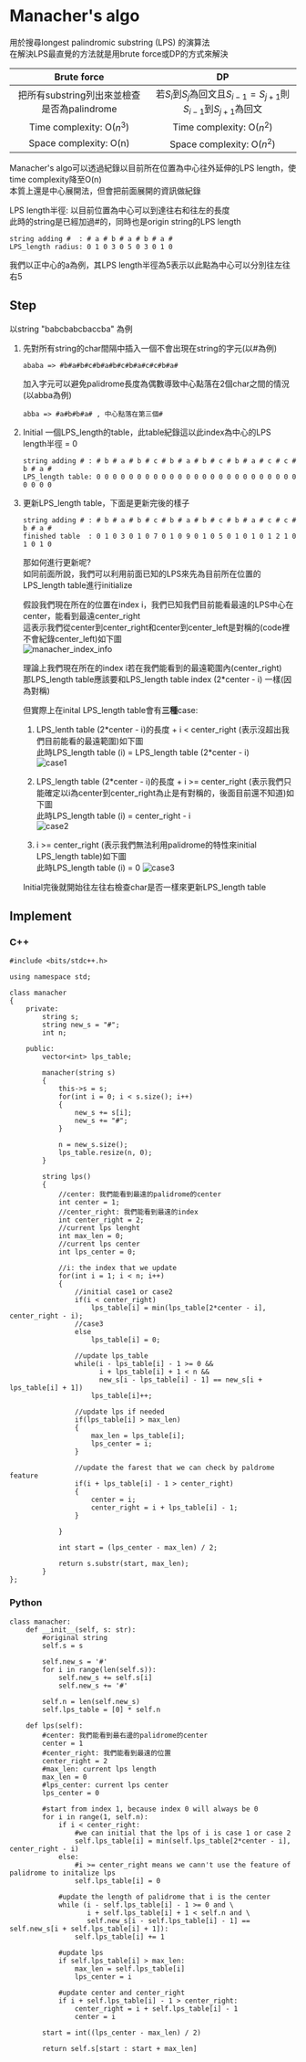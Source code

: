# Manacher's algo
用於搜尋longest palindromic substring (LPS) 的演算法  
在解決LPS最直覺的方法就是用brute force或DP的方式來解決

|Brute force|    DP     |
|:---------:|:---------:|
|把所有substring列出來並檢查是否為palindrome|若$S_{i}$到$S_{j}$為回文且$S_{i-1} = S_{j+1}$則$S_{i-1}$到$S_{j+1}$為回文|
|Time complexity: O($n^{3}$)| Time complexity: O($n^{2}$)|
|Space complexity: O(n)| Space complexity: O($n^{2}$)|

Manacher's algo可以透過紀錄以目前所在位置為中心往外延伸的LPS length，使time complexity降至O(n)  
本質上還是中心展開法，但會把前面展開的資訊做紀錄

LPS length半徑: 以目前位置為中心可以到達往右和往左的長度  
此時的string是已經加過#的，同時也是origin string的LPS length  
```
string adding #  : # a # b # a # b # a #
LPS_length radius: 0 1 0 3 0 5 0 3 0 1 0
```
我們以正中心的a為例，其LPS length半徑為5表示以此點為中心可以分別往左往右5

## Step
以string "babcbabcbaccba" 為例
1. 先對所有string的char間隔中插入一個不會出現在string的字元(以#為例)
   ```
   ababa => #b#a#b#c#b#a#b#c#b#a#c#c#b#a#
   ```
   加入字元可以避免palidrome長度為偶數導致中心點落在2個char之間的情況(以abba為例)
   ```
   abba => #a#b#b#a# , 中心點落在第三個#
   ```
2. Initial 一個LPS_length的table，此table紀錄這以此index為中心的LPS length半徑 = 0
   ```
   string adding # : # b # a # b # c # b # a # b # c # b # a # c # c # b # a #
   LPS_length table: 0 0 0 0 0 0 0 0 0 0 0 0 0 0 0 0 0 0 0 0 0 0 0 0 0 0 0 0 0
   ```
3. 更新LPS_length table，下面是更新完後的樣子
   ```
   string adding # : # b # a # b # c # b # a # b # c # b # a # c # c # b # a #
   finished table  : 0 1 0 3 0 1 0 7 0 1 0 9 0 1 0 5 0 1 0 1 0 1 2 1 0 1 0 1 0
   ```
   那如何進行更新呢?  
   如同前面所說，我們可以利用前面已知的LPS來先為目前所在位置的LPS_length table進行initialize  

   假設我們現在所在的位置在index i，我們已知我們目前能看最遠的LPS中心在center，能看到最遠center_right  
   這表示我們從center到center_right和center到center_left是對稱的(code裡不會紀錄center_left)如下圖  
   ![manacher_index_info](manacher_index_info.png)

   理論上我們現在所在的index i若在我們能看到的最遠範圍內(center_right)  
   那LPS_length table應該要和LPS_length table index (2\*center - i) 一樣(因為對稱)

   但實際上在inital LPS_length table會有**三種**case:
   1. LPS_lenth table (2\*center - i)的長度 + i < center_right (表示沒超出我們目前能看的最遠範圍)如下圖  
      此時LPS_length table (i) = LPS_length table (2\*center - i)  
      ![case1](case1.jpg)

   2. LPS_length table (2\*center - i)的長度 + i >= center_right (表示我們只能確定以i為center到center_right為止是有對稱的，後面目前還不知道)如下圖  
      此時LPS_length table (i) = center_right - i  
      ![case2](case2.jpg)

   3. i >= center_right (表示我們無法利用palidrome的特性來initial LPS_length table)如下圖  
      此時LPS_length table (i) = 0
      ![case3](case3.jpg)

   Initial完後就開始往左往右檢查char是否一樣來更新LPS_length table

## Implement
### C++
```cpp=
#include <bits/stdc++.h>

using namespace std;

class manacher
{
	private:
		string s;
		string new_s = "#";
		int n;
	
	public:
		vector<int> lps_table;

		manacher(string s)
		{
			this->s = s;
			for(int i = 0; i < s.size(); i++)
			{
				new_s += s[i];
				new_s += "#";
			}

			n = new_s.size();
			lps_table.resize(n, 0);
		}

		string lps()
		{
			//center: 我們能看到最遠的palidrome的center
			int center = 1;
			//center_right: 我們能看到最遠的index
			int center_right = 2;
			//current lps lenght
			int max_len = 0;
			//current lps center
			int lps_center = 0;

			//i: the index that we update
			for(int i = 1; i < n; i++)
			{
				//initial case1 or case2
				if(i < center_right)
					lps_table[i] = min(lps_table[2*center - i], center_right - i);
				//case3
				else
					lps_table[i] = 0;

				//update lps_table
				while(i - lps_table[i] - 1 >= 0 &&
				      i + lps_table[i] + 1 < n &&
				      new_s[i - lps_table[i] - 1] == new_s[i + lps_table[i] + 1])
					lps_table[i]++;

				//update lps if needed
				if(lps_table[i] > max_len)
				{
					max_len = lps_table[i];
					lps_center = i;
				}

				//update the farest that we can check by paldrome feature
				if(i + lps_table[i] - 1 > center_right)
				{
					center = i;
					center_right = i + lps_table[i] - 1;
				}

			}

			int start = (lps_center - max_len) / 2;

			return s.substr(start, max_len);
		}
};
```
### Python
```python=
class manacher:
    def __init__(self, s: str):
        #original string
        self.s = s

        self.new_s = '#'
        for i in range(len(self.s)):
            self.new_s += self.s[i]
            self.new_s += '#'

        self.n = len(self.new_s)
        self.lps_table = [0] * self.n

    def lps(self):
        #center: 我們能看到最右邊的palidrome的center
        center = 1
        #center_right: 我們能看到最遠的位置
        center_right = 2
        #max_len: current lps length
        max_len = 0
        #lps_center: current lps center
        lps_center = 0

        #start from index 1, because index 0 will always be 0
        for i in range(1, self.n):
            if i < center_right:
                #we can initial that the lps of i is case 1 or case 2
                self.lps_table[i] = min(self.lps_table[2*center - i], center_right - i)
            else:
                #i >= center_right means we cann't use the feature of palidrome to initalize lps
                self.lps_table[i] = 0

            #update the length of palidrome that i is the center
            while (i - self.lps_table[i] - 1 >= 0 and \
                   i + self.lps_table[i] + 1 < self.n and \
                   self.new_s[i - self.lps_table[i] - 1] == self.new_s[i + self.lps_table[i] + 1]):
                self.lps_table[i] += 1
            
            #update lps
            if self.lps_table[i] > max_len:
                max_len = self.lps_table[i]
                lps_center = i

            #update center and center_right
            if i + self.lps_table[i] - 1 > center_right:
                center_right = i + self.lps_table[i] - 1
                center = i

        start = int((lps_center - max_len) / 2)

        return self.s[start : start + max_len]
```
